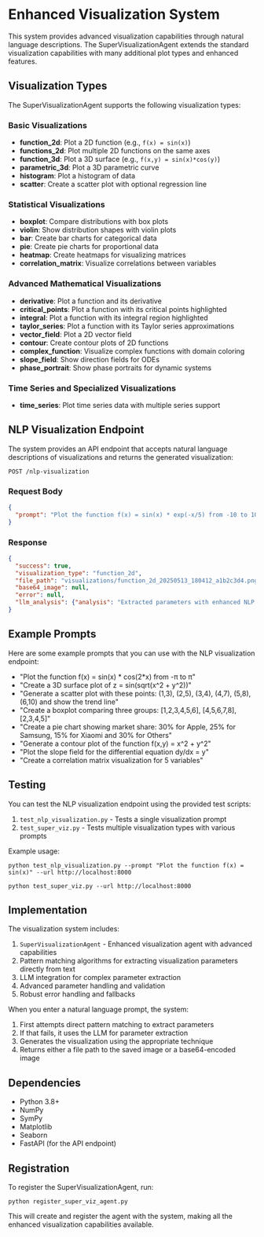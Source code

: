 # Enhanced Visualization System

This system provides advanced visualization capabilities through natural language descriptions. The SuperVisualizationAgent extends the standard visualization capabilities with many additional plot types and enhanced features.

## Visualization Types

The SuperVisualizationAgent supports the following visualization types:

### Basic Visualizations
- **function_2d**: Plot a 2D function (e.g., `f(x) = sin(x)`)
- **functions_2d**: Plot multiple 2D functions on the same axes
- **function_3d**: Plot a 3D surface (e.g., `f(x,y) = sin(x)*cos(y)`)
- **parametric_3d**: Plot a 3D parametric curve
- **histogram**: Plot a histogram of data
- **scatter**: Create a scatter plot with optional regression line

### Statistical Visualizations
- **boxplot**: Compare distributions with box plots
- **violin**: Show distribution shapes with violin plots
- **bar**: Create bar charts for categorical data
- **pie**: Create pie charts for proportional data
- **heatmap**: Create heatmaps for visualizing matrices
- **correlation_matrix**: Visualize correlations between variables

### Advanced Mathematical Visualizations
- **derivative**: Plot a function and its derivative
- **critical_points**: Plot a function with its critical points highlighted
- **integral**: Plot a function with its integral region highlighted
- **taylor_series**: Plot a function with its Taylor series approximations
- **vector_field**: Plot a 2D vector field
- **contour**: Create contour plots of 2D functions
- **complex_function**: Visualize complex functions with domain coloring
- **slope_field**: Show direction fields for ODEs
- **phase_portrait**: Show phase portraits for dynamic systems

### Time Series and Specialized Visualizations
- **time_series**: Plot time series data with multiple series support

## NLP Visualization Endpoint

The system provides an API endpoint that accepts natural language descriptions of visualizations and returns the generated visualization:

```
POST /nlp-visualization
```

### Request Body
```json
{
  "prompt": "Plot the function f(x) = sin(x) * exp(-x/5) from -10 to 10"
}
```

### Response
```json
{
  "success": true,
  "visualization_type": "function_2d",
  "file_path": "visualizations/function_2d_20250513_180412_a1b2c3d4.png",
  "base64_image": null,
  "error": null,
  "llm_analysis": {"analysis": "Extracted parameters with enhanced NLP processing"}
}
```

## Example Prompts

Here are some example prompts that you can use with the NLP visualization endpoint:

- "Plot the function f(x) = sin(x) * cos(2*x) from -π to π"
- "Create a 3D surface plot of z = sin(sqrt(x^2 + y^2))"
- "Generate a scatter plot with these points: (1,3), (2,5), (3,4), (4,7), (5,8), (6,10) and show the trend line"
- "Create a boxplot comparing three groups: [1,2,3,4,5,6], [4,5,6,7,8], [2,3,4,5]"
- "Create a pie chart showing market share: 30% for Apple, 25% for Samsung, 15% for Xiaomi and 30% for Others"
- "Generate a contour plot of the function f(x,y) = x^2 + y^2"
- "Plot the slope field for the differential equation dy/dx = y"
- "Create a correlation matrix visualization for 5 variables"

## Testing

You can test the NLP visualization endpoint using the provided test scripts:

1. `test_nlp_visualization.py` - Tests a single visualization prompt
2. `test_super_viz.py` - Tests multiple visualization types with various prompts

Example usage:
```
python test_nlp_visualization.py --prompt "Plot the function f(x) = sin(x)" --url http://localhost:8000
```

```
python test_super_viz.py --url http://localhost:8000
```

## Implementation

The visualization system includes:

1. `SuperVisualizationAgent` - Enhanced visualization agent with advanced capabilities
2. Pattern matching algorithms for extracting visualization parameters directly from text
3. LLM integration for complex parameter extraction
4. Advanced parameter handling and validation
5. Robust error handling and fallbacks

When you enter a natural language prompt, the system:
1. First attempts direct pattern matching to extract parameters
2. If that fails, it uses the LLM for parameter extraction
3. Generates the visualization using the appropriate technique
4. Returns either a file path to the saved image or a base64-encoded image

## Dependencies

- Python 3.8+
- NumPy
- SymPy
- Matplotlib
- Seaborn
- FastAPI (for the API endpoint)

## Registration

To register the SuperVisualizationAgent, run:
```
python register_super_viz_agent.py
```

This will create and register the agent with the system, making all the enhanced visualization capabilities available. 